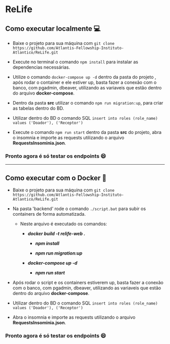 # ReLife

## Como executar localmente 💻

- Baixe o projeto para sua máquina com `git clone https://github.com/Atlantis-Fellowship-Instituto-Atlantico/ReLife.git`

- Execute no terminal o comando `npm install` para instalar as dependencias necessárias.

- Utilize o comando `docker-compose up -d` dentro da pasta do projeto , após rodar o container e ele estiver up, basta fazer a conexão com o banco, com pgadmin, dbeaver, utilizando as variaveis que estão dentro do arquivo **docker-compose**.

- Dentro da pasta **src** utilizar o comando `npm run migration:up`, para criar as tabelas dentro do BD.

- Utilizar dentro do BD o comando SQL `insert into roles (role_name) values ('Doador'), ('Receptor')`

- Execute o comando `npm run start` dentro da pasta **src** do projeto, abra o insomnia e importe as requests utilizando o arquivo **RequestsInsominia.json**.

### Pronto agora é só testar os endpoints 😄
___

## Como executar com o Docker 🐳

- Baixe o projeto para sua máquina com `git clone https://github.com/Atlantis-Fellowship-Instituto-Atlantico/ReLife.git`

- Na pasta 'backend' rode o comando `./script.bat` para subir os containers de forma automatizada.

  - Neste arquivo é executado os comandos: 
  
    - ***docker build -t relife-web .***

      - ***npm install***
    
      - ***npm run migration:up***

    - ***docker-compose up -d***
  
      - ***npm run start***

- Após rodar o script e os containers estiverem up, basta fazer a conexão com o banco, com pgadmin, dbeaver, utilizando as variaveis que estão dentro do arquivo **docker-compose**.

- Utilizar dentro do BD o comando SQL `insert into roles (role_name) values ('Doador'), ('Receptor')`

- Abra o insomnia e importe as requests utilizando o arquivo **RequestsInsominia.json**.

### Pronto agora é só testar os endpoints 😄
